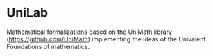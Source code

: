 # UniLab
Mathematical formalizations based on the UniMath library (https://github.com/UniMath) implementing the ideas of the Univalent Foundations of mathematics.

